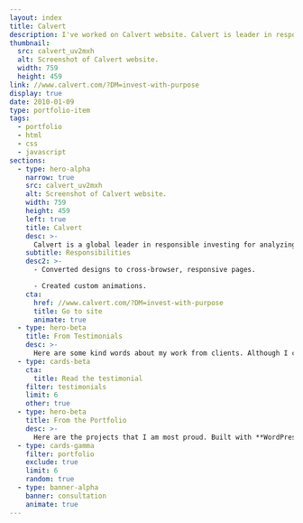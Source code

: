 ```yaml
---
layout: index
title: Calvert
description: I've worked on Calvert website. Calvert is leader in responsible investing for analyzing company performance from finances to environmental policy to diversity.
thumbnail:
  src: calvert_uv2mxh
  alt: Screenshot of Calvert website.
  width: 759
  height: 459
link: //www.calvert.com/?DM=invest-with-purpose
display: true
date: 2010-01-09
type: portfolio-item
tags:
  - portfolio
  - html
  - css
  - javascript
sections:
  - type: hero-alpha
    narrow: true
    src: calvert_uv2mxh
    alt: Screenshot of Calvert website.
    width: 759
    height: 459
    left: true
    title: Calvert
    desc: >-
      Calvert is a global leader in responsible investing for analyzing company performance on everything from finances to environmental policy to diversity. The website runs on a custom CMS solution.
    subtitle: Responsibilities
    desc2: >-
      - Converted designs to cross-browser, responsive pages.

      - Created custom animations.
    cta:
      href: //www.calvert.com/?DM=invest-with-purpose
      title: Go to site
      animate: true
  - type: hero-beta
    title: From Testimonials
    desc: >-
      Here are some kind words about my work from clients. Although I collaborated with clients from more than 10 countries, most of them came from **The United States**.
  - type: cards-beta
    cta:
      title: Read the testimonial
    filter: testimonials
    limit: 6
    other: true
  - type: hero-beta
    title: From the Portfolio
    desc: >-
      Here are the projects that I am most proud. Built with **WordPress**, **Shopify**, **Jekyll**, and **Hugo**, among others.
  - type: cards-gamma
    filter: portfolio
    exclude: true
    limit: 6
    random: true
  - type: banner-alpha
    banner: consultation
    animate: true
---
```

